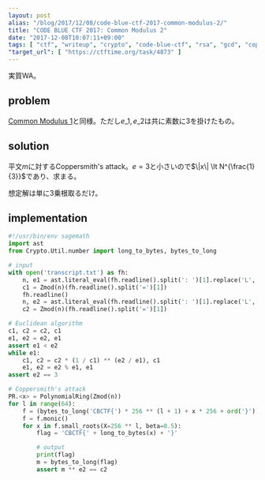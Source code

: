 ```yaml
---
layout: post
alias: "/blog/2017/12/08/code-blue-ctf-2017-common-modulus-2/"
title: "CODE BLUE CTF 2017: Common Modulus 2"
date: "2017-12-08T10:07:11+09:00"
tags: [ "ctf", "writeup", "crypto", "code-blue-ctf", "rsa", "gcd", "coppersmith-attack" ]
"target_url": [ "https://ctftime.org/task/4873" ]
---
```


実質WA。

## problem

[Common Modulus 1](/blog/2017/12/08/code-blue-ctf-2017-common-modulus-1/)と同様。ただし$e\_1, e\_2$は共に素数に$3$を掛けたもの。

## solution

平文$m$に対するCoppersmith's attack。$e = 3$と小さいので$\|x\| \lt N^{\frac{1}{3}}$であり、求まる。

想定解は単に$3$乗根取るだけ。

## implementation

``` python
#!/usr/bin/env sagemath
import ast
from Crypto.Util.number import long_to_bytes, bytes_to_long

# input
with open('transcript.txt') as fh:
    n, e1 = ast.literal_eval(fh.readline().split(': ')[1].replace('L', ''))
    c1 = Zmod(n)(fh.readline().split('=')[1])
    fh.readline()
    n, e2 = ast.literal_eval(fh.readline().split(': ')[1].replace('L', ''))
    c2 = Zmod(n)(fh.readline().split('=')[1])

# Euclidean algorithm
c1, c2 = c2, c1
e1, e2 = e2, e1
assert e1 < e2
while e1:
    c1, c2 = c2 * (1 / c1) ** (e2 / e1), c1
    e1, e2 = e2 % e1, e1
assert e2 == 3

# Coppersmith's attack
PR.<x> = PolynomialRing(Zmod(n))
for l in range(64):
    f = (bytes_to_long('CBCTF{') * 256 ** (l + 1) + x * 256 + ord('}')) ** e2 - c2
    f = f.monic()
    for x in f.small_roots(X=256 ** l, beta=0.5):
        flag = 'CBCTF{' + long_to_bytes(x) + '}'

        # output
        print(flag)
        m = bytes_to_long(flag)
        assert m ** e2 == c2
```
